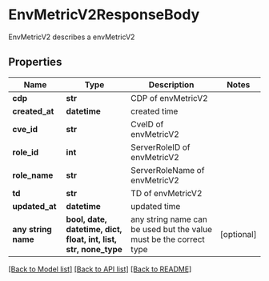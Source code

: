 # EnvMetricV2ResponseBody

EnvMetricV2 describes a envMetricV2

## Properties
Name | Type | Description | Notes
------------ | ------------- | ------------- | -------------
**cdp** | **str** | CDP of envMetricV2 | 
**created_at** | **datetime** | created time | 
**cve_id** | **str** | CveID of envMetricV2 | 
**role_id** | **int** | ServerRoleID of envMetricV2 | 
**role_name** | **str** | ServerRoleName of envMetricV2 | 
**td** | **str** | TD of envMetricV2 | 
**updated_at** | **datetime** | updated time | 
**any string name** | **bool, date, datetime, dict, float, int, list, str, none_type** | any string name can be used but the value must be the correct type | [optional]

[[Back to Model list]](../README.md#documentation-for-models) [[Back to API list]](../README.md#documentation-for-api-endpoints) [[Back to README]](../README.md)


